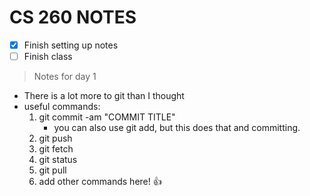 # **CS 260 NOTES**

- [x] Finish setting up notes
- [ ] Finish class

> Notes for day 1
- There is a lot more to git than I thought
- useful commands:
    1. git commit -am "COMMIT TITLE"
        - you can also use git add, but this does that and committing.
    2. git push
    3. git fetch
    4. git status
    5. git pull
    6. add other commands here! :+1: